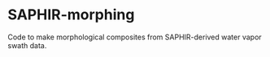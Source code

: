 # SAPHIR-morphing
Code to make morphological composites from SAPHIR-derived water vapor swath data. 
